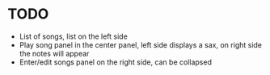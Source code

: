 # TODO

- List of songs, list on the left side
- Play song panel in the center panel, left side displays a sax, on right side the notes will appear
- Enter/edit songs panel on the right side, can be collapsed

